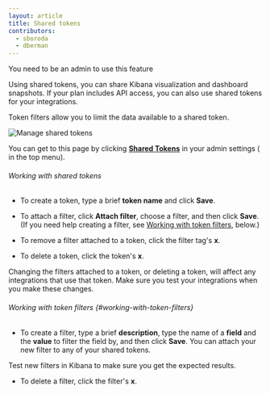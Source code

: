 ```yaml
---
layout: article
title: Shared tokens
contributors:
  - sboroda
  - dberman
---
```


<div class="info-box note">
    You need to be an admin to use this feature
</div>

Using shared tokens, you can share Kibana visualization and dashboard snapshots. If your plan includes API access, you can also use shared tokens for your integrations.

Token filters allow you to limit the data available to a shared token.

![Manage shared tokens]({{site.baseurl}}/images/access-and-authentication/access-and-authentication--shared-tokens.png)

You can get to this page by clicking [**Shared Tokens**](https://app.logz.io/#/dashboard/settings/shared-tokens) in your admin settings (<i class="li li-gear"></i> in the top menu).

###### Working with shared tokens

* To create a token, type a brief **token name** and click **Save**.

* To attach a filter, click **Attach filter**, choose a filter, and then click **Save**. (If you need help creating a filter, see [Working with token filters](#working-with-token-filters), below.)

* To remove a filter attached to a token, click the filter tag's **x**.

* To delete a token, click the token's **x**.

<div class="info-box gotcha">Changing the filters attached to a token, or deleting a token, will affect any integrations that use that token. Make sure you test your integrations when you make these changes.</div>

###### Working with token filters {#working-with-token-filters}

* To create a filter, type a brief **description**, type the name of a **field** and the **value** to filter the field by, and then click **Save**. You can attach your new filter to any of your shared tokens.

<div class="info-box tip">Test new filters in Kibana to make sure you get the expected results.</div>

* To delete a filter, click the filter's **x**.
